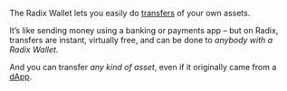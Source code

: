 The Radix Wallet lets you easily do [transfers](?glossaryAnchor=transfers) of your own assets.

It’s like sending money using a banking or payments app – but on Radix, transfers are instant, virtually free, and can be done to _anybody with a Radix Wallet_.

And you can transfer _any kind of asset_, even if it originally came from a [dApp](?glossaryAnchor=dapp).